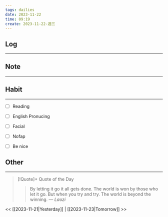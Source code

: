 ```yaml
---
tags: dailies  
date: 2023-11-22
time: 09:19
create: 2023-11-22-週三
---
```


## Log
---


## Note
---


## Habit
---
- [ ] Reading
- [ ] English Pronucing
- [ ] Facial
- [ ] Nofap
- [ ] Be nice


## Other
---

> [!Quote]+ Quote of the Day
> > By letting it go it all gets done. The world is won by those who let it go. But when you try and try. The world is beyond the winning.
> — <cite>Laozi</cite>

<< [[2023-11-21|Yesterday]] | [[2023-11-23|Tomorrow]] >>